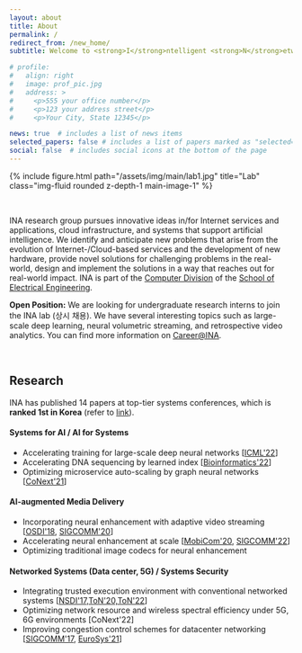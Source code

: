```yaml
---
layout: about
title: About
permalink: /
redirect_from: /new_home/
subtitle: Welcome to <strong>I</strong>ntelligent <strong>N</strong>etwork <strong>A</strong>rchitecture Lab @ <a href='https://kaist.ac.kr'>KAIST</a>!

# profile:
#   align: right
#   image: prof_pic.jpg
#   address: >
#     <p>555 your office number</p>
#     <p>123 your address street</p>
#     <p>Your City, State 12345</p>

news: true  # includes a list of news items
selected_papers: false # includes a list of papers marked as "selected={true}"
social: false  # includes social icons at the bottom of the page
---
```


<div class="row justify-content-sm-center">
    <div class="col-md mt-3 col-md-12">
        {% include figure.html path="/assets/img/main/lab1.jpg" title="Lab" class="img-fluid rounded z-depth-1 main-image-1" %}
        <div class="caption">
        </div>
    </div>
</div>


&nbsp;

INA research group pursues innovative ideas in/for Internet services and applications, cloud infrastructure, and systems that support artificial intelligence. We identify and anticipate new problems that arise from the evolution of Internet-/Cloud-based services and the development of new hardware, provide novel solutions for challenging problems in the real-world, design and implement the solutions in a way that reaches out for real-world impact. INA is part of the [Computer Division](https://computer.kaist.ac.kr) of the [School of Electrical Engineering](https://ee.kaist.ac.kr). 

**Open Position:** We are looking for undergraduate research interns to join the INA lab (상시 채용). We have several interesting topics such as large-scale deep learning, neural volumetric streaming, and retrospective video analytics. You can find more information on [Career@INA](https://docs.google.com/document/d/1Kf4_kTZ_bdU0k7MvFSViwVwF8NWfb4YJW6zQkcCSXC4/edit?usp=sharing).


&nbsp;
&nbsp;
## **Research**


INA has published 14 papers at top-tier systems conferences, which is **ranked 1st in Korea** (refer to [link](csrankings.org)).

#### _<i class="fa fa-robot mr-2 mt-3"></i>_  **Systems for AI / AI for Systems**
- Accelerating training for large-scale deep neural networks [[ICML'22](/projects/tspipe)]
- Accelerating DNA sequencing by learned index [[Bioinformatics'22](/projects/bwa-meme)]
- Optimizing microservice auto-scaling by graph neural networks [[CoNext'21](/projects/graf)]

#### _<i class="fa fa-photo-video mr-2"></i>_ **AI-augmented Media Delivery**
<!-- - Improving video streaming quality by neural super-resolution -->
- Incorporating neural enhancement with adaptive video streaming [[OSDI'18](/projects/nas), [SIGCOMM'20](/projects/livenas)]
- Accelerating neural enhancement at scale [[MobiCom'20](/projects/nemo/), [SIGCOMM'22](/projects/neuroscaler)]
- Optimizing traditional image codecs for neural enhancement 

#### _<i class="fa fa-cloud mr-2"></i>_  **Networked Systems (Data center, 5G) / Systems Security**
- Integrating trusted execution environment with conventional networked systems [[NSDI'17,ToN'20,ToN'22](/projects/sgx)]
- Optimizing network resource and wireless spectral efficiency under 5G, 6G environments [CoNext'22]
- Improving congestion control schemes for datacenter networking [[SIGCOMM'17](/projects/expresspass), [EuroSys'21](/projects/tlt)]

&nbsp;
&nbsp;
&nbsp;
